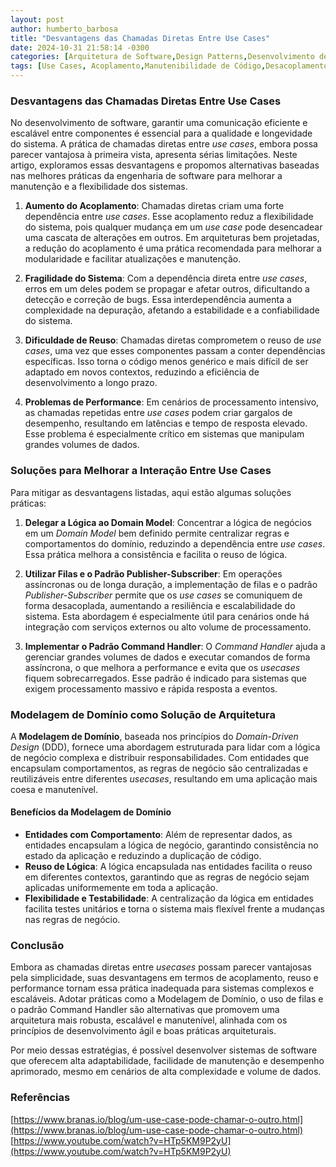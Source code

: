 ```yaml
---
layout: post
author: humberto_barbosa
title: "Desvantagens das Chamadas Diretas Entre Use Cases"
date: 2024-10-31 21:58:14 -0300
categories: [Arquitetura de Software,Design Patterns,Desenvolvimento de Software,Boas Práticas de Programação,Domain-Driven Design (DDD),Manutenibilidade]
tags: [Use Cases, Acoplamento,Manutenibilidade de Código,Desacoplamento,Arquitetura Limpa,Reuso de Código,Padrões de Arquitetura]
---
```


### Desvantagens das Chamadas Diretas Entre Use Cases

No desenvolvimento de software, garantir uma comunicação eficiente e escalável entre componentes é essencial para a qualidade e longevidade do sistema. A prática de chamadas diretas entre _use cases_, embora possa parecer vantajosa à primeira vista, apresenta sérias limitações. Neste artigo, exploramos essas desvantagens e propomos alternativas baseadas nas melhores práticas da engenharia de software para melhorar a manutenção e a flexibilidade dos sistemas.

1. **Aumento do Acoplamento**: Chamadas diretas criam uma forte dependência entre _use cases_. Esse acoplamento reduz a flexibilidade do sistema, pois qualquer mudança em um _use case_ pode desencadear uma cascata de alterações em outros. Em arquiteturas bem projetadas, a redução do acoplamento é uma prática recomendada para melhorar a modularidade e facilitar atualizações e manutenção​​.

2. **Fragilidade do Sistema**: Com a dependência direta entre _use cases_, erros em um deles podem se propagar e afetar outros, dificultando a detecção e correção de bugs. Essa interdependência aumenta a complexidade na depuração, afetando a estabilidade e a confiabilidade do sistema​.

3. **Dificuldade de Reuso**: Chamadas diretas comprometem o reuso de _use cases_, uma vez que esses componentes passam a conter dependências específicas. Isso torna o código menos genérico e mais difícil de ser adaptado em novos contextos, reduzindo a eficiência de desenvolvimento a longo prazo​​.

4. **Problemas de Performance**: Em cenários de processamento intensivo, as chamadas repetidas entre _use cases_ podem criar gargalos de desempenho, resultando em latências e tempo de resposta elevado. Esse problema é especialmente crítico em sistemas que manipulam grandes volumes de dados​.


### Soluções para Melhorar a Interação Entre Use Cases

Para mitigar as desvantagens listadas, aqui estão algumas soluções práticas:

1. **Delegar a Lógica ao Domain Model**: Concentrar a lógica de negócios em um _Domain Model_ bem definido permite centralizar regras e comportamentos do domínio, reduzindo a dependência entre _use cases_. Essa prática melhora a consistência e facilita o reuso de lógica​​.

2. **Utilizar Filas e o Padrão Publisher-Subscriber**: Em operações assíncronas ou de longa duração, a implementação de filas e o padrão _Publisher-Subscriber_ permite que os _use cases_ se comuniquem de forma desacoplada, aumentando a resiliência e escalabilidade do sistema. Esta abordagem é especialmente útil para cenários onde há integração com serviços externos ou alto volume de processamento​​.

3. **Implementar o Padrão Command Handler**: O _Command Handler_ ajuda a gerenciar grandes volumes de dados e executar comandos de forma assíncrona, o que melhora a performance e evita que os _usecases_ fiquem sobrecarregados. Esse padrão é indicado para sistemas que exigem processamento massivo e rápida resposta a eventos​​.


### Modelagem de Domínio como Solução de Arquitetura

A **Modelagem de Domínio**, baseada nos princípios do _Domain-Driven Design_ (DDD), fornece uma abordagem estruturada para lidar com a lógica de negócio complexa e distribuir responsabilidades. Com entidades que encapsulam comportamentos, as regras de negócio são centralizadas e reutilizáveis entre diferentes _usecases_, resultando em uma aplicação mais coesa e manutenível.

#### Benefícios da Modelagem de Domínio

- **Entidades com Comportamento**: Além de representar dados, as entidades encapsulam a lógica de negócio, garantindo consistência no estado da aplicação e reduzindo a duplicação de código​.
- **Reuso de Lógica**: A lógica encapsulada nas entidades facilita o reuso em diferentes contextos, garantindo que as regras de negócio sejam aplicadas uniformemente em toda a aplicação.
- **Flexibilidade e Testabilidade**: A centralização da lógica em entidades facilita testes unitários e torna o sistema mais flexível frente a mudanças nas regras de negócio​.

### Conclusão

Embora as chamadas diretas entre _usecases_ possam parecer vantajosas pela simplicidade, suas desvantagens em termos de acoplamento, reuso e performance tornam essa prática inadequada para sistemas complexos e escaláveis. Adotar práticas como a Modelagem de Domínio, o uso de filas e o padrão Command Handler são alternativas que promovem uma arquitetura mais robusta, escalável e manutenível, alinhada com os princípios de desenvolvimento ágil e boas práticas arquiteturais​​.

Por meio dessas estratégias, é possível desenvolver sistemas de software que oferecem alta adaptabilidade, facilidade de manutenção e desempenho aprimorado, mesmo em cenários de alta complexidade e volume de dados.

### Referências

[https://www.branas.io/blog/um-use-case-pode-chamar-o-outro.html](https://www.branas.io/blog/um-use-case-pode-chamar-o-outro.html)
[https://www.youtube.com/watch?v=HTp5KM9P2yU](https://www.youtube.com/watch?v=HTp5KM9P2yU)
